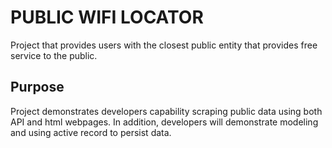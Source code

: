# PUBLIC WIFI LOCATOR

Project that provides users with the closest public entity that provides free service to the public.

## Purpose


Project demonstrates developers capability scraping public data using both API and html webpages.
In addition, developers will demonstrate modeling and using active record to persist data.
